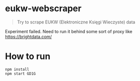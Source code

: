 # eukw-webscraper
> Try to scrape EUKW (Elektroniczne Księgi Wieczyste) data


Experiment failed. Need to run it behind some sort of proxy like https://brightdata.com/

# How to run

```
npm install
npm start GD1G
```
